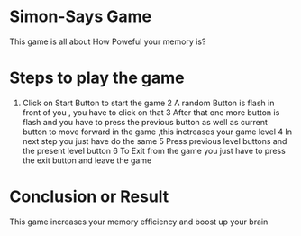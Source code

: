 # Simon-Says Game 

This game is all about How Poweful your memory is?

# Steps to play the game
1. Click on Start Button to start the game 
2 A random Button is flash in front of you , you have to click on that
3 After that one more button is flash and you have to press the previous button as well as current button to move forward in the game ,this inctreases your game level
4 In next step you just have do the same 
5 Press previous level buttons and the present level button
6 To Exit from the game you just have to press the exit button and leave the game

# Conclusion or Result

This game increases your memory efficiency and boost up your brain


